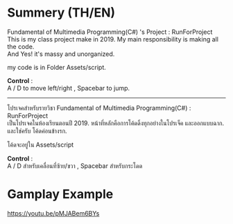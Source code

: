 # Summery (TH/EN)
Fundamental of Multimedia Programming(C#) 's Project : RunForProject  
This is my class project make in 2019. My main responsibility is making all the code.    
And Yes! it's massy and unorganized.  
  
my code is in Folder Assets/script.  

**Control** :  
A / D to move left/right , Spacebar to jump.  

--------------------------------------------------------------------------  
โปรเจคสำหรับรายวิชา Fundamental of Multimedia Programming(C#) : RunForProject  
เป็นโปรเจคในห้องเรียนตอนปี 2019. หน้าที่หลักคือการโค้ดดิ้งทุกอย่างในโปรเจ็ค และออกแบบฉาก.  
และใช่ครับ โค้ดค่อนข้างรก.  

โค้ดจะอยู่ใน Assets/script  

**Control** :  
A / D สำหรับเคลื่อนที่ซ้าย/ขวา , Spacebar สำหรับกระโดด

# Gamplay Example
https://youtu.be/pMJABem6BYs
